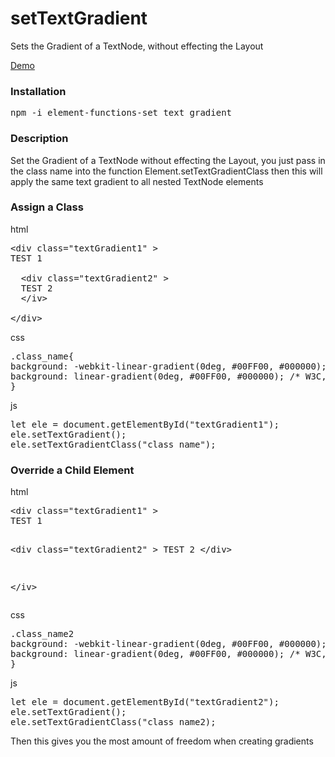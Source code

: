 # setTextGradient
Sets the Gradient of a TextNode, without effecting the Layout

<a href="http://davidclews.com/applications/programming/setTextGradient/index.html">Demo</a>

<h3>Installation</h3>

<pre>
npm -i element-functions-set_text_gradient
</pre>

<h3>Description</h3>
Set the Gradient of a TextNode without effecting the Layout, you just pass in the class name into 
the function Element.setTextGradientClass then this will apply the same text gradient to all nested TextNode elements

<h3>Assign a Class</h3>

html
<pre>
&lt;div class="textGradient1" &gt;
TEST 1

  &lt;div class="textGradient2" &gt;
  TEST 2
  &lt;/iv&gt;

&lt;/div&gt;
</pre>

css
<pre>
.class_name{
background: -webkit-linear-gradient(0deg, #00FF00, #000000);  /* Chrome 10-25, Safari 5.1-6 */
background: linear-gradient(0deg, #00FF00, #000000); /* W3C, IE 10+/ Edge, Firefox 16+, Chrome 26+, Opera 12+, Safari 7+ */
}
</pre>

js
<pre>
let ele = document.getElementById("textGradient1");
ele.setTextGradient();
ele.setTextGradientClass("class_name");
</pre>

<h3>Override a Child Element</h3>
html
<pre>
&lt;div class="textGradient1" &gt;
TEST 1

  &lt;div class="textGradient2" &gt;
  TEST 2
  &lt;/div&gt;

&lt;/iv&gt;
</pre>

css
<pre>
.class_name2
background: -webkit-linear-gradient(0deg, #00FF00, #000000);  /* Chrome 10-25, Safari 5.1-6 */
background: linear-gradient(0deg, #00FF00, #000000); /* W3C, IE 10+/ Edge, Firefox 16+, Chrome 26+, Opera 12+, Safari 7+ */
}
</pre>

js
<pre>
let ele = document.getElementById("textGradient2");
ele.setTextGradient();
ele.setTextGradientClass("class_name2);
</pre>

Then this  gives you the most amount of freedom when creating gradients
